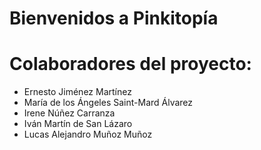 # Bienvenidos a Pinkitopía

# Colaboradores del proyecto:
- Ernesto Jiménez Martínez
- María de los Ángeles Saint-Mard Álvarez
- Irene Núñez Carranza
- Iván Martín de San Lázaro
- Lucas Alejandro Muñoz Muñoz

